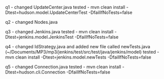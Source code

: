 q1 -	 changed UpdateCenter.java
tested - mvn clean install -Dtest=hudson.model.UpdateCenterTest -DfailIfNoTests=false

q2 -	changed Nodes.java

q3 - 	changed Jenkins.java
tested - mvn clean install -Dtest=jenkins.model.JenkinsTest -DfailIfNoTests=false

q4 -	changed IdStrategy.java and added new file called newTests.java (~/Documents/MP3/mp3/jenkins/test/src/test/java/jenkins/model)
tested - mvn clean install -Dtest=jenkins.model.newTests -DfailIfNoTests=false

q5 -	changed Connection.java
tested - mvn clean install -Dtest=hudson.cli.Connection -DfailIfNoTests=false
